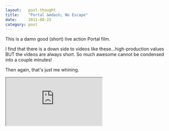 ```yaml
---
layout:   post-thought
title:    "Portal &mdash; No Escape"
date:     2011-08-25
category: post
---
```


This is a damn good (short) live action Portal film.

I find that there is a down side to videos like these...high-production values BUT the videos are always short. So much awesome cannot be condensed into a couple minutes!

Then again, that's just me whining.

<div class="video-container">
  <iframe src="http://youtube.com/embed/4drucg1A6Xk?wmode=opaque"></iframe>
</div>